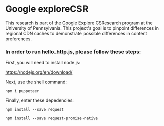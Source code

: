 # Google exploreCSR
This research is part of the Google Explore CSResearch program at the University of Pennsylvania. This project's goal is to pinpoint differences in regional CDN caches to demonstrate possible differences in content preferences.

### In order to run hello_http.js, please follow these steps:
First, you will need to install node.js:

https://nodejs.org/en/download/

Next, use the shell command:
```
npm i puppeteer
```

Finally, enter these depedencies:
```
npm install --save request

npm install --save request-promise-native
```

